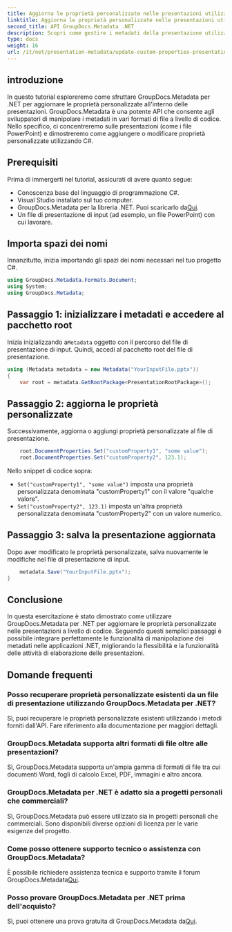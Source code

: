 ```yaml
---
title: Aggiorna le proprietà personalizzate nelle presentazioni utilizzando .NET
linktitle: Aggiorna le proprietà personalizzate nelle presentazioni utilizzando .NET
second_title: API GroupDocs.Metadata .NET
description: Scopri come gestire i metadati della presentazione utilizzando GroupDocs.Metadata per .NET. Aggiorna le proprietà personalizzate in modo efficiente nei file PowerPoint.
type: docs
weight: 16
url: /it/net/presentation-metadata/update-custom-properties-presentations/
---
```

## introduzione
In questo tutorial esploreremo come sfruttare GroupDocs.Metadata per .NET per aggiornare le proprietà personalizzate all'interno delle presentazioni. GroupDocs.Metadata è una potente API che consente agli sviluppatori di manipolare i metadati in vari formati di file a livello di codice. Nello specifico, ci concentreremo sulle presentazioni (come i file PowerPoint) e dimostreremo come aggiungere o modificare proprietà personalizzate utilizzando C#.
## Prerequisiti
Prima di immergerti nel tutorial, assicurati di avere quanto segue:
- Conoscenza base del linguaggio di programmazione C#.
- Visual Studio installato sul tuo computer.
-  GroupDocs.Metadata per la libreria .NET. Puoi scaricarlo da[Qui](https://releases.groupdocs.com/metadata/net/).
- Un file di presentazione di input (ad esempio, un file PowerPoint) con cui lavorare.

## Importa spazi dei nomi
Innanzitutto, inizia importando gli spazi dei nomi necessari nel tuo progetto C#.
```csharp
using GroupDocs.Metadata.Formats.Document;
using System;
using GroupDocs.Metadata;
```
## Passaggio 1: inizializzare i metadati e accedere al pacchetto root
 Inizia inizializzando a`Metadata` oggetto con il percorso del file di presentazione di input. Quindi, accedi al pacchetto root del file di presentazione.
```csharp
using (Metadata metadata = new Metadata("YourInputFile.pptx"))
{
    var root = metadata.GetRootPackage<PresentationRootPackage>();
```
## Passaggio 2: aggiorna le proprietà personalizzate
Successivamente, aggiorna o aggiungi proprietà personalizzate al file di presentazione.
```csharp
    root.DocumentProperties.Set("customProperty1", "some value");
    root.DocumentProperties.Set("customProperty2", 123.1);
```
Nello snippet di codice sopra:
- `Set("customProperty1", "some value")` imposta una proprietà personalizzata denominata "customProperty1" con il valore "qualche valore".
- `Set("customProperty2", 123.1)` imposta un'altra proprietà personalizzata denominata "customProperty2" con un valore numerico.
## Passaggio 3: salva la presentazione aggiornata
Dopo aver modificato le proprietà personalizzate, salva nuovamente le modifiche nel file di presentazione di input.
```csharp
    metadata.Save("YourInputFile.pptx");
}
```

## Conclusione
In questa esercitazione è stato dimostrato come utilizzare GroupDocs.Metadata per .NET per aggiornare le proprietà personalizzate nelle presentazioni a livello di codice. Seguendo questi semplici passaggi è possibile integrare perfettamente le funzionalità di manipolazione dei metadati nelle applicazioni .NET, migliorando la flessibilità e la funzionalità delle attività di elaborazione delle presentazioni.

## Domande frequenti
### Posso recuperare proprietà personalizzate esistenti da un file di presentazione utilizzando GroupDocs.Metadata per .NET?
Sì, puoi recuperare le proprietà personalizzate esistenti utilizzando i metodi forniti dall'API. Fare riferimento alla documentazione per maggiori dettagli.
### GroupDocs.Metadata supporta altri formati di file oltre alle presentazioni?
Sì, GroupDocs.Metadata supporta un'ampia gamma di formati di file tra cui documenti Word, fogli di calcolo Excel, PDF, immagini e altro ancora.
### GroupDocs.Metadata per .NET è adatto sia a progetti personali che commerciali?
Sì, GroupDocs.Metadata può essere utilizzato sia in progetti personali che commerciali. Sono disponibili diverse opzioni di licenza per le varie esigenze del progetto.
### Come posso ottenere supporto tecnico o assistenza con GroupDocs.Metadata?
 È possibile richiedere assistenza tecnica e supporto tramite il forum GroupDocs.Metadata[Qui](https://forum.groupdocs.com/c/metadata/14).
### Posso provare GroupDocs.Metadata per .NET prima dell'acquisto?
 Sì, puoi ottenere una prova gratuita di GroupDocs.Metadata da[Qui](https://releases.groupdocs.com/).